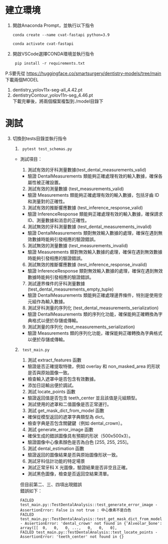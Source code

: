 # 建立環境
1. 開啟Anaconda Prompt，並執行以下指令
    ``` 
    conda create --name cvat-fastapi python=3.9
    ``` 
    ```
    conda activate cvat-fastapi  
    ```
2. 開啟VSCode選擇CONDA環境並執行指令
    ```  
     pip install -r requirements.txt
     ```  
P.S要先從 https://huggingface.co/smartsurgery/dentistry-models/tree/main 下載兩個MODEL  
1. dentistry_yolov11x-seg-all_4.42.pt
2. dentistryContour_yolov11n-seg_4.46.pt  
下載完畢後，將兩個檔案複製到./model目錄下
# 測試
3. 切換到tests目錄並執行指令
    
    1. ```
        pytest test_schemas.py  
        ```
    - 測試項目：  
        1. 測試有效的牙科測量數據(test_dental_measurements_valid)
        - 驗證 DentalMeasurements 類能夠正確處理有效的輸入數據，確保各屬性被正確設置。

        2. 測試有效的測量數據 (test_measurements_valid)
        - 驗證 Measurements 類能夠正確處理有效的輸入數據，包括牙齒 ID 和測量對的正確性。

        3. 測試有效的推斷響應數據 (test_inference_response_valid)
        - 驗證 InferenceResponse 類能夠正確處理有效的輸入數據，確保請求 ID、測量數據和消息的正確性。   

        4. 測試無效的牙科測量數據 (test_dental_measurements_invalid)
        - 驗證 DentalMeasurements 類對無效輸入數據的處理，確保在遇到無效數據時能夠引發相應的驗證錯誤。

        5. 測試無效的測量數據 (test_measurements_invalid)
        - 驗證 Measurements 類對無效輸入數據的處理，確保在遇到無效數據時能夠引發相應的驗證錯誤。

        6. 測試無效的推斷響應數據 (test_inference_response_invalid)
        - 驗證 InferenceResponse 類對無效輸入數據的處理，確保在遇到無效數據時能夠引發相應的驗證錯誤。

        7. 測試邊界條件的牙科測量數據 (test_dental_measurements_empty_tuple)
        - 驗證 DentalMeasurements 類能夠正確處理邊界條件，特別是使用空元組作為輸入數據。

        8. 測試牙科測量的序列化 (test_dental_measurements_serialization)
        - 驗證 DentalMeasurements 類的序列化功能，確保能夠正確轉換為字典格式以便於存儲或傳輸。

        9. 測試測量的序列化 (test_measurements_serialization)
        - 驗證 Measurements 類的序列化功能，確保能夠正確轉換為字典格式以便於存儲或傳輸。  
    2. ```
        test_main.py
        ```
        1. 測試 extract_features 函數
        - 驗證是否正確提取特徵，例如 overlay 和 non_masked_area 的形狀是否與原始圖像一致。
        - 檢查輸入遮罩中是否包含有效數據。
        - 添加日誌輸出便於調試。  

        2. 測試 locate_points 函數  
        - 驗證返回值是否包含 teeth_center 並且該值是元組類型。  
        - 測試使用的遮罩和二值圖像是否正常運行。  

        3. 測試 get_mask_dict_from_model 函數
        - 確保從模型返回的遮罩字典類型為 dict。
        - 檢查字典是否包含關鍵鍵（例如 dental_crown）。

        4. 測試 generate_error_image 函數  
        - 確保生成的錯誤圖像具有預期的形狀（500x500x3）。  
        - 驗證圖像中心像素顏色是否為白色 [255, 255, 255]。  

        5. 測試 dental_estimation 函數
        - 驗證返回的圖像結果是否與原始圖像形狀一致。  

        6. 測試牙科估計功能的特定場景
        - 測試正常牙科 X 光圖像，驗證結果是否非空且正確。
        - 測試黑色圖像，檢查是否返回空結果清單。  

        但目前第二、三、四項出現錯誤  
        錯誤如下：
        ```
        FAILED test_main.py::TestDentalAnalysis::test_generate_error_image - AssertionError: False is not true : 中心像素不是白色
        FAILED test_main.py::TestDentalAnalysis::test_get_mask_dict_from_model - AssertionError: 'dental_crown' not found in {'Alveolar_bone': array([[  0,   0,   0, ...,   0,   0,   0],   
        FAILED test_main.py::TestDentalAnalysis::test_locate_points - AssertionError: 'teeth_center' not found in {}
